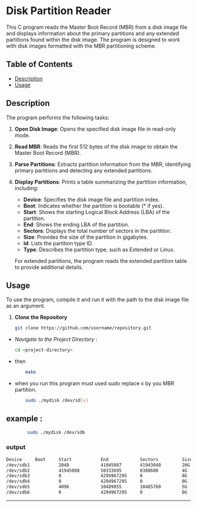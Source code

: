 # Disk Partition Reader

This C program reads the Master Boot Record (MBR) from a disk image file and displays information about the primary partitions and any extended partitions found within the disk image. The program is designed to work with disk images formatted with the MBR partitioning scheme.

## Table of Contents

- [Description](#description)
- [Usage](#usage)

## Description

The program performs the following tasks:

1. **Open Disk Image**: Opens the specified disk image file in read-only mode.

2. **Read MBR**: Reads the first 512 bytes of the disk image to obtain the Master Boot Record (MBR).

3. **Parse Partitions**: Extracts partition information from the MBR, identifying primary partitions and detecting any extended partitions.

4. **Display Partitions**: Prints a table summarizing the partition information, including:
   
   - **Device**: Specifies the disk image file and partition index.
   - **Boot**: Indicates whether the partition is bootable (* if yes).
   - **Start**: Shows the starting Logical Block Address (LBA) of the partition.
   - **End**: Shows the ending LBA of the partition.
   - **Sectors**: Displays the total number of sectors in the partition.
   - **Size**: Provides the size of the partition in gigabytes.
   - **Id**: Lists the partition type ID.
   - **Type**: Describes the partition type, such as Extended or Linux.

   For extended partitions, the program reads the extended partition table to provide additional details.

## Usage

To use the program, compile it and run it with the path to the disk image file as an argument. 

1. **Clone the Repository**

   ```sh
   git clone https://github.com/username/repository.git
   ```
- *Navigate to the Project Directory* :     
    ```sh
   cd <project-directory>
    ```    
- then
    ```sh
        make
    ```
- when you run this program must used sudo replace x by you      MBR   partition.
    ```sh
        sudo ./mydisk /dev/sd[x]
    ```

## example :
    
```sh
        sudo ./mydisk /dev/sdb
   ```
### output
```sh
Device     Boot     Start           End            Sectors         Size     Id     Type
/dev/sdb1           2048            41945087       41943040        20G      05      Extended
/dev/sdb2           41945088        50333695       8388608         4G      83      Linux
/dev/sdb3           0               4294967295     0               0G      00      Linux
/dev/sdb4           0               4294967295     0               0G      00      Linux
/dev/sdb5           4096            10489855       10485760        5G      83      Linux
/dev/sdb6           0               4294967295     0               0G      00      Linux


   ```


---------------------------------